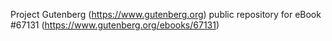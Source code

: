 Project Gutenberg (https://www.gutenberg.org) public repository for eBook #67131 (https://www.gutenberg.org/ebooks/67131)
